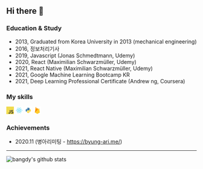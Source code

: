 ## Hi there 👋


### Education & Study
- 2013, Graduated from Korea University in 2013 (mechanical engineering)
- 2016, 정보처리기사
- 2019, Javascript (Jonas Schmedtmann, Udemy)
- 2020, React (Maximilian Schwarzmüller, Udemy)
- 2021, React Native (Maximilian Schwarzmüller, Udemy)
- 2021, Google Machine Learning Bootcamp KR
- 2021, Deep Learning Professional Certificate (Andrew ng, Coursera)


### My skills

<code><img height="20" src="https://raw.githubusercontent.com/github/explore/80688e429a7d4ef2fca1e82350fe8e3517d3494d/topics/javascript/javascript.png"></code>
<code><img height="20" src="https://raw.githubusercontent.com/github/explore/80688e429a7d4ef2fca1e82350fe8e3517d3494d/topics/react/react.png"></code>
<code><img height="20" src="https://raw.githubusercontent.com/github/explore/80688e429a7d4ef2fca1e82350fe8e3517d3494d/topics/python/python.png"></code>
<code><img height="20" src="https://raw.githubusercontent.com/github/explore/80688e429a7d4ef2fca1e82350fe8e3517d3494d/topics/firebase/firebase.png"></code>



### Achievements
- 2020.11 (병아리미팅 - https://byung-ari.me/)

******

![bangdy's github stats](https://github-readme-stats.vercel.app/api?username=bangdy&show_icons=true)

<!--
**bangdy/bangdy** is a ✨ _special_ ✨ repository because its `README.md` (this file) appears on your GitHub profile.

Here are some ideas to get you started:

- 🔭 I’m currently working on ...
- 🌱 I’m currently learning ...
- 👯 I’m looking to collaborate on ...
- 🤔 I’m looking for help with ...
- 💬 Ask me about ...
- 📫 How to reach me: ...
- 😄 Pronouns: ...
- ⚡ Fun fact: ...
참조한 프로필
https://github.com/abhisheknaiidu/abhisheknaiidu
-->
